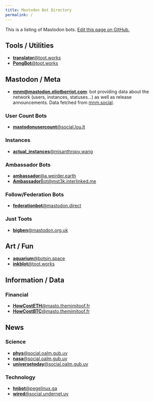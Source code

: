 ```yaml
---
title: Mastodon Bot Directory
permalink: /
---
```


This is a listing of Mastodon bots. [Edit this page on GitHub.](https://github.com/tootworks/bots/edit/master/index.md)
## Tools / Utilities
- [**translator**@toot.works](https://toot.works/@translator)
- [**PongBot**@toot.works](https://toot.works/@PongBot)

## Mastodon / Meta

- [**mnm@mastodon.eliotberriot.com**](https://mastodon.eliotberriot.com/@mnm): bot providing data about the network (users, instances, statuses...) as well as release announcements. Data fetched from [mnm.social](http://mnm.social/).

### User Count Bots
- [**mastodonusercount**@social.lou.lt](https://social.lou.lt/@mastodonusercount)

### Instances
- [**actual_instances**@misanthropy.wang](https://misanthropy.wang/@actual_instances)

### Ambassador Bots
- [**ambassador**@a.weirder.earth](https://a.weirder.earth/@ambassador)
- [**Ambassador**Bot@mst3k.interlinked.me](https://mst3k.interlinked.me/@AmbassadorBot)

### Follow/Federation Bots
- [**federationbot**@mastodon.direct](https://mastodon.direct/@federationbot)

### Just Toots
- [**bigben**@mastodon.org.uk](https://mastodon.org.uk/@bigben)

## Art / Fun
- [**aquarium**@botsin.space](https://botsin.space/@aquarium)
- [**inkblot**@toot.works](https://toot.works/@inkblot)

## Information / Data
### Financial
- [**HowCostETH**@masto.themimitoof.fr](https://masto.themimitoof.fr/@HowCostETH)
- [**HowCostBTC**@masto.themimitoof.fr](https://masto.themimitoof.fr/@HowCostBTC)

## News
### Science
- [**phys**@social.oalm.gub.uy](https://social.oalm.gub.uy/phys)
- [**nasa**@social.oalm.gub.uy](https://social.oalm.gub.uy/nasa)
- [**universetoday**@social.oalm.gub.uy](https://social.oalm.gub.uy/universetoday)

### Technology
- [**hnbot**@pegelinux.ga](https://pegelinux.ga/@hnbot)
- [**wired**@social.undernet.uy](https://social.undernet.uy/@wired)
